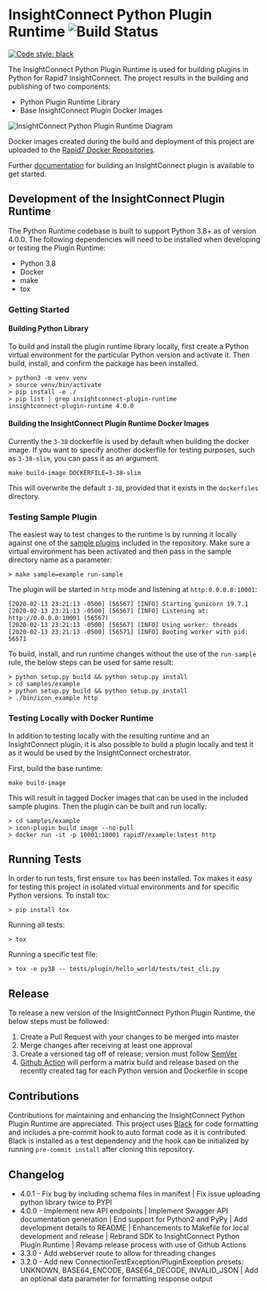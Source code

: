 
# InsightConnect Python Plugin Runtime ![Build Status](https://github.com/rapid7/komand-plugin-sdk-python/workflows/Continuous%20Integration/badge.svg)

[![Code style: black](https://img.shields.io/badge/code%20style-black-000000.svg)](https://github.com/psf/black)

The InsightConnect Python Plugin Runtime is used for building plugins in Python for Rapid7 InsightConnect. The project
results in the building and publishing of two components: 

* Python Plugin Runtime Library 
* Base InsightConnect Plugin Docker Images 

![InsightConnect Python Plugin Runtime Diagram](plugin-runtime-diagram.png)

Docker images created during the build and deployment of this project are uploaded to the 
[Rapid7 Docker Repositories](https://hub.docker.com/orgs/rapid7/repositories).

Further [documentation](https://komand.github.io/python/start.html) for building an InsightConnect plugin is available 
to get started.

## Development of the InsightConnect Plugin Runtime

The Python Runtime codebase is built to support Python 3.8+ as of version 4.0.0. The following dependencies will need 
to be installed when developing or testing the Plugin Runtime:

- Python 3.8
- Docker
- make
- tox

### Getting Started

#### Building Python Library

To build and install the plugin runtime library locally, first create a Python virtual environment for the particular Python 
version and activate it. Then build, install, and confirm the package has been installed.
```
> python3 -m venv venv
> source venv/bin/activate
> pip install -e ./
> pip list | grep insightconnect-plugin-runtime
insightconnect-plugin-runtime 4.0.0
```

#### Building the InsightConnect Plugin Runtime Docker Images

Currently the `3-38` dockerfile is used by default when building the docker image. If you want to specify another 
dockerfile for testing purposes, such as `3-38-slim`, you can pass it as an argument.

```
make build-image DOCKERFILE=3-38-slim
```

This will overwrite the default `3-38`, provided that it exists in the `dockerfiles` directory.

### Testing Sample Plugin
The easiest way to test changes to the runtime is by running it locally against one of the [sample plugins](./samples) 
included in the repository. Make sure a virtual environment has been activated and then pass in the sample directory 
name as a parameter:
```
> make sample=example run-sample
```

The plugin will be started in `http` mode and listening at `http:0.0.0.0:10001`:
```
[2020-02-13 23:21:13 -0500] [56567] [INFO] Starting gunicorn 19.7.1
[2020-02-13 23:21:13 -0500] [56567] [INFO] Listening at: http://0.0.0.0:10001 (56567)
[2020-02-13 23:21:13 -0500] [56567] [INFO] Using worker: threads
[2020-02-13 23:21:13 -0500] [56571] [INFO] Booting worker with pid: 56571
```

To build, install, and run runtime changes without the use of the `run-sample` rule, the below steps can be used for 
same result:
```
> python setup.py build && python setup.py install
> cd samples/example
> python setup.py build && python setup.py install
> ./bin/icon_example http
```

### Testing Locally with Docker Runtime

In addition to testing locally with the resulting runtime and an InsightConnect plugin, it is also possible to build a 
plugin locally and test it as it would be used by the InsightConnect orchestrator.

First, build the base runtime:
```
make build-image
```

This will result in tagged Docker images that can be used in the included sample plugins. Then the plugin can be built 
and run locally:
```
> cd samples/example
> icon-plugin build image --no-pull
> docker run -it -p 10001:10001 rapid7/example:latest http
```

## Running Tests

In order to run tests, first ensure `tox` has been installed. Tox makes it easy for testing this project in isolated 
virtual environments and for specific Python versions. To install tox:
```
> pip install tox
```

Running all tests:
```
> tox
```

Running a specific test file:
```
> tox -e py38 -- tests/plugin/hello_world/tests/test_cli.py
```

## Release

To release a new version of the InsightConnect Python Plugin Runtime, the below steps must be followed:

1. Create a Pull Request with your changes to be merged into master
2. Merge changes after receiving at least one approval
3. Create a versioned tag off of release; version must follow [SemVer](https://semver.org/)
4. [Github Action](https://github.com/rapid7/komand-plugin-sdk-python/actions) will perform a matrix build and release 
based on the recently created tag for each Python version and Dockerfile in scope

## Contributions

Contributions for maintaining and enhancing the InsightConnect Python Plugin Runtime are appreciated. This project uses
[Black](https://github.com/psf/black) for code formatting and includes a pre-commit hook to auto format code as it is
contributed. Black is installed as a test dependency and the hook can be initialized by running `pre-commit install` 
after cloning this repository.

## Changelog

* 4.0.1 - Fix bug by including schema files in manifest | Fix issue uploading python library twice to PYPI
* 4.0.0 - Implement new API endpoints | 
 Implement Swagger API documentation generation | 
 End support for Python2 and PyPy | 
 Add development details to README |
 Enhancements to Makefile for local development and release | 
 Rebrand SDK to InsightConnect Python Plugin Runtime | 
 Revamp release process with use of Github Actions
* 3.3.0 - Add webserver route to allow for threading changes
* 3.2.0 - Add new ConnectionTestException/PluginException presets:
 UNKNOWN, BASE64_ENCODE, BASE64_DECODE, INVALID_JSON |
 Add an optional data parameter for formatting response output
